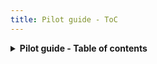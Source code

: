 ```yaml
---
title: Pilot guide - ToC
---
```


<details>

<summary><strong>Pilot guide - Table of contents</strong></summary>

1. [Access and deployment](../../discover-snyk/getting-started/pilot-guide/access-and-deployment/)
   1. [Provision your account](../../discover-snyk/getting-started/pilot-guide/access-and-deployment/provision-your-account.md)
   2. [Configure self-hosted SCM](../../discover-snyk/getting-started/pilot-guide/access-and-deployment/configure-self-hosted-scm.md)
   3. [Configure cloud-based SCM](../../discover-snyk/getting-started/pilot-guide/access-and-deployment/configure-cloud-based-scm/)
      * [GitHub](../../discover-snyk/getting-started/pilot-guide/access-and-deployment/configure-cloud-based-scm/github.md)
      * [GitLab](../../discover-snyk/getting-started/pilot-guide/access-and-deployment/configure-cloud-based-scm/gitlab.md)
      * [Azure DevOps](../../discover-snyk/getting-started/pilot-guide/access-and-deployment/configure-cloud-based-scm/azure-devops.md)
      * [BitBucket](../../discover-snyk/getting-started/pilot-guide/access-and-deployment/configure-cloud-based-scm/bitbucket.md)
   4. [Set up Snyk Essentials](../../discover-snyk/getting-started/pilot-guide/access-and-deployment/set-up-snyk-essentials.md)
   5. [Import repositories](../../discover-snyk/getting-started/pilot-guide/access-and-deployment/import-repositories.md)
   6. [Invite team members](../../discover-snyk/getting-started/pilot-guide/access-and-deployment/invite-team-members.md)
   7. [Configure Snyk region](../../discover-snyk/getting-started/pilot-guide/access-and-deployment/configure-snyk-region.md)&#x20;
2. [During the pilot](../../discover-snyk/getting-started/pilot-guide/during-the-pilot/)
   1. [Local scanning with the IDE](../../discover-snyk/getting-started/pilot-guide/during-the-pilot/local-scanning-with-the-ide.md)
   2. [Fix a vulnerability](../../discover-snyk/getting-started/pilot-guide/during-the-pilot/fix-a-vulnerability.md)
   3. [Test PR Checks](../../discover-snyk/getting-started/pilot-guide/during-the-pilot/test-pr-checks.md)
   4. [Review scan coverage](../../discover-snyk/getting-started/pilot-guide/during-the-pilot/review-scan-coverage.md)
   5. [Review reporting](../../discover-snyk/getting-started/pilot-guide/during-the-pilot/review-reporting.md)
   6. [Assign a lesson in Snyk Learn](../../discover-snyk/getting-started/pilot-guide/during-the-pilot/assign-a-lesson-in-snyk-learn.md)

</details>
